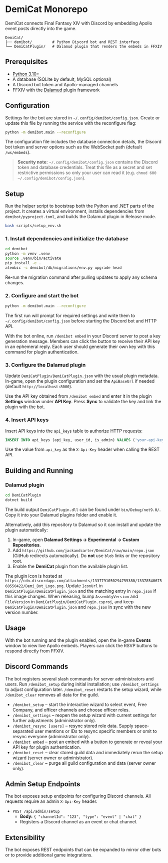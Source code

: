 # DemiCat Monorepo

DemiCat connects Final Fantasy XIV with Discord by embedding Apollo event posts directly into the game.

```
DemiCat/
├── demibot/         # Python Discord bot and REST interface
└── DemiCatPlugin/   # Dalamud plugin that renders the embeds in FFXIV
```

## Prerequisites

- [Python 3.10+](https://www.python.org/)
- A database (SQLite by default, MySQL optional)
- A Discord bot token and Apollo-managed channels
- FFXIV with the [Dalamud](https://github.com/goatcorp/Dalamud) plugin framework

## Configuration

Settings for the bot are stored in `~/.config/demibot/config.json`. Create or
update this file by running the service with the reconfigure flag:

```bash
python -m demibot.main --reconfigure
```

The configuration file includes the database connection details, the Discord
bot token and server options such as the WebSocket path (default
`/ws/embeds`).

> **Security note:** `~/.config/demibot/config.json` contains the Discord token
> and database credentials. Treat this file as a secret and set restrictive
> permissions so only your user can read it (e.g. `chmod 600
> ~/.config/demibot/config.json`).

## Setup

Run the helper script to bootstrap both the Python and .NET parts of the
project. It creates a virtual environment, installs dependencies from
`demibot/pyproject.toml`, and builds the Dalamud plugin in Release mode.

```bash
bash scripts/setup_env.sh
```

### 1. Install dependencies and initialize the database
```bash
cd demibot
python -m venv .venv
source .venv/bin/activate
pip install -e .
alembic -c demibot/db/migrations/env.py upgrade head
```
Re-run the migration command after pulling updates to apply any schema changes.

### 2. Configure and start the bot
```bash
python -m demibot.main --reconfigure
```
The first run will prompt for required settings and write them to
`~/.config/demibot/config.json` before starting the Discord bot and HTTP API.

With the bot online, run `/demibot embed` in your Discord server to post a key
generation message. Members can click the button to receive their API key in an
ephemeral reply. Each user should generate their own key with this command for
plugin authentication.

### 3. Configure the Dalamud plugin
Update `DemiCatPlugin/DemiCatPlugin.json` with the usual plugin metadata. In-game,
open the plugin configuration and set the `ApiBaseUrl` if needed (default
`http://localhost:8000`).

Use the API key obtained from `/demibot embed` and enter it in the plugin
**Settings** window under **API Key**. Press **Sync** to validate the key and
link the plugin with the bot.

### 4. Insert API keys
Insert API keys into the `api_keys` table to authorize HTTP requests:

```sql
INSERT INTO api_keys (api_key, user_id, is_admin) VALUES ('your-api-key', 'discord-user-id', 1);
```
Use the value from `api_key` as the `X-Api-Key` header when calling the REST API.

## Building and Running

### Dalamud plugin
```bash
cd DemiCatPlugin
dotnet build
```
The build output `DemiCatPlugin.dll` can be found under `bin/Debug/net9.0/`. Copy it into your Dalamud plugins folder and enable it.

Alternatively, add this repository to Dalamud so it can install and update the plugin automatically:

1. In-game, open **Dalamud Settings → Experimental → Custom Repositories**.
2. Add `https://github.com/jackandcarter/DemiCat/raw/main/repo.json` (GitHub redirects automatically). Do **not** use `blob` links or the repository root.
3. Enable the **DemiCat** plugin from the available plugin list.

The plugin icon is hosted at `https://cdn.discordapp.com/attachments/1337791050294755380/1337854067560550422/Demi_Bot_Logo.png`.
Update `IconUrl` in `DemiCatPlugin/DemiCatPlugin.json` and the matching entry in `repo.json` if this image changes.
When releasing, bump `AssemblyVersion` and `FileVersion` in `DemiCatPlugin/DemiCatPlugin.csproj`,
and keep `DemiCatPlugin/DemiCatPlugin.json` and `repo.json` in sync with the new version number.

## Usage

With the bot running and the plugin enabled, open the in-game **Events** window to view live Apollo embeds. Players can click the RSVP buttons to respond directly from FFXIV.

## Discord Commands

The bot registers several slash commands for server administrators and users. Run `/demibot_setup` during initial installation;
use `/demibot_settings` to adjust configuration later. `/demibot_reset` restarts the setup wizard, while `/demibot_clear` removes
all data for the guild.

- `/demibot_setup` – start the interactive wizard to select event, Free Company, and officer channels and choose officer roles.
- `/demibot_settings` – reopen the setup wizard with current settings for further adjustments (administrator only).
- `/demibot_resync [users]` – resync stored role data. Supply space-separated user mentions or IDs to resync specific members or
  omit to resync everyone (administrator only).
- `/demibot embed` – post an embed with a button to generate or reveal your API key for plugin authentication.
- `/demibot_reset` – clear stored guild data and immediately rerun the setup wizard (server owner or administrator).
- `/demibot_clear` – purge all guild configuration and data (server owner only).

## Admin Setup Endpoints

The bot exposes setup endpoints for configuring Discord channels. All requests require an admin `X-Api-Key` header.

- `POST /api/admin/setup`
  - **Body:** `{ "channelId": "123", "type": "event" | "chat" }`
  - Registers a Discord channel as an event or chat channel.

## Extensibility

The bot exposes REST endpoints that can be expanded to mirror other bots or to provide additional game integrations.
